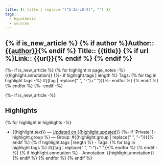 ```yaml
---
title: {{ title | replace("[^A-Za-z0-9]", "") }}
tags:
  - hypothesis
  - sources
---
```

{% if is_new_article %}
{% if author %}Author:: [{{author}}]({{authorUrl}}){% endif %}
Title:: {{title}}
{% if url %}Link:: {{url}}{% endif %}
{% endif %}
---

{%- if is_new_article %}
{% for highlight in page_notes -%}
{{highlight.annotation}}
{%- if highlight.tags | length %}
Tags: {% for tag in highlight.tags -%} #{{tag | replace(" ", "-")+" "}}{%- endfor %}
{% endif %}
{% endfor %}
{%- endif -%}

{%- if is_new_article -%}
## Highlights
{% for highlight in highlights -%}
- {{highlight.text}} — [Updated on {{highlight.updated}}]({{highlight.incontext}})
{%- if 'Private' != highlight.group %} — Group: #{{highlight.group | replace(" ", "-")}}{% endif %}
{% if highlight.tags | length %}    - Tags: {% for tag in highlight.tags %} #{{tag | replace(" ", "-")+" "}}{% endfor %}
{% endif -%}
{% if highlight.annotation %}    - Annotation: {{highlight.annotation}}{% endif %}
{% endfor %}
{% endif %}
